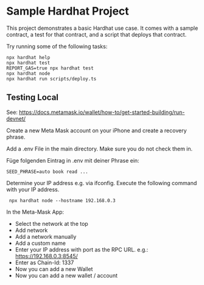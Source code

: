 # Sample Hardhat Project

This project demonstrates a basic Hardhat use case. It comes with a sample contract, a test for that contract, and a script that deploys that contract.

Try running some of the following tasks:

```shell
npx hardhat help
npx hardhat test
REPORT_GAS=true npx hardhat test
npx hardhat node
npx hardhat run scripts/deploy.ts
```

## Testing Local
See: https://docs.metamask.io/wallet/how-to/get-started-building/run-devnet/

Create a new Meta Mask account on your iPhone and create a recovery phrase.

Add a .env File in the main directory. Make sure you do not check them in.

Füge folgenden Eintrag in .env mit deiner Phrase ein:
```
SEED_PHRASE=auto book read ...
```

Determine your IP address e.g. via ifconfig. 
Execute the following command with your IP address.
```
 npx hardhat node --hostname 192.168.0.3
 ```

In the Meta-Mask App:
- Select the network at the top 
- Add network
- Add a network manually
- Add a custom name
- Enter your IP address with port as the RPC URL. e.g.: https://192.168.0.3:8545/
- Enter as Chain-Id: 1337
- Now you can add a new Wallet 
- Now you can add a new wallet / account